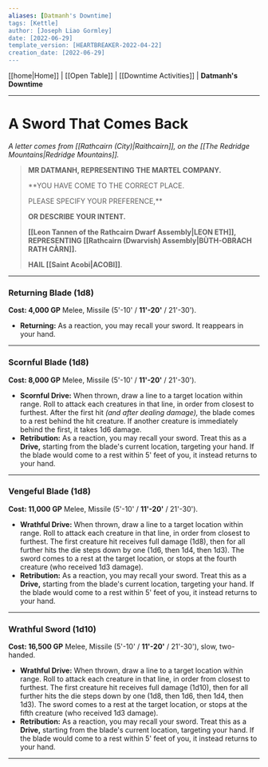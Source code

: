 ```yaml
---
aliases: [Datmanh's Downtime]
tags: [Kettle]
author: [Joseph Liao Gormley]
date: [2022-06-29]
template_version: [HEARTBREAKER-2022-04-22]
creation_date: [2022-06-29]
---
```

<!-- Home | Character Creation | -->
[[home|Home]] | [[Open Table]] | [[Downtime Activities]] | **Datmanh's Downtime**
___
# A Sword That Comes Back
*A letter comes from [[Rathcairn (City)|Raithcairn]], on the [[The Redridge Mountains|Redridge Mountains]].*

> **MR DATMANH, REPRESENTING THE MARTEL COMPANY.**
>
> **YOU HAVE COME TO THE CORRECT PLACE.
> 
> PLEASE SPECIFY YOUR PREFERENCE,**
> 
> **OR DESCRIBE YOUR INTENT.**
> 
> **[[Leon Tannen of the Rathcairn Dwarf Assembly|LEON ETH]], REPRESENTING [[Rathcairn (Dwarvish) Assembly|BÙTH-OBRACH RATH CÀRN]].**
> 
> **HAIL [[Saint Acobi|ACOBI]]**.

___
### **Returning Blade (1d8)**
**Cost: 4,000 GP**
Melee, Missile (5'-10' / **11'-20'** / 21'-30').
- **Returning:** As a reaction, you may recall your sword. It reappears in your hand.

___
### Scornful Blade (1d8)
**Cost: 8,000 GP**
Melee, Missile (5'-10' / **11'-20'** / 21'-30').
- **Scornful Drive:** When thrown, draw a line to a target location within range. Roll to attack each creatures in that line, in order from closest to furthest. After the first hit *(and after dealing damage),* the blade comes to a rest behind the hit creature. If another creature is immediately behind the first, it takes 1d6 damage.
- **Retribution:** As a reaction, you may recall your sword. Treat this as a **Drive,** starting from the blade's current location, targeting your hand. If the blade would come to a rest within 5' feet of you, it instead returns to your hand.

___
### Vengeful Blade (1d8)
**Cost: 11,000 GP**
Melee, Missile (5'-10' / **11'-20'** / 21'-30').
- **Wrathful Drive:** When thrown, draw a line to a target location within range. Roll to attack each creature in that line, in order from closest to furthest. The first creature hit receives full damage (1d8), then for all further hits the die steps down by one (1d6, then 1d4, then 1d3). The sword comes to a rest at the target location, or stops at the fourth creature (who received 1d3 damage).
- **Retribution:** As a reaction, you may recall your sword. Treat this as a **Drive,** starting from the blade's current location, targeting your hand. If the blade would come to a rest within 5' feet of you, it instead returns to your hand.

___
### Wrathful Sword (1d10)
**Cost: 16,500 GP**
Melee, Missile (5'-10' / **11'-20'** / 21'-30'), slow, two-handed.
- **Wrathful Drive:** When thrown, draw a line to a target location within range. Roll to attack each creature in that line, in order from closest to furthest. The first creature hit receives full damage (1d10), then for all further hits the die steps down by one (1d8, then 1d6, then 1d4, then 1d3). The sword comes to a rest at the target location, or stops at the fifth creature (who received 1d3 damage).
- **Retribution:** As a reaction, you may recall your sword. Treat this as a **Drive,** starting from the blade's current location, targeting your hand. If the blade would come to a rest within 5' feet of you, it instead returns to your hand.


___
<!--*See also:* 
*References:*
*Source:* -->
<!-- Sources, read more, links, etc. -->
<!-- *Source: Entry by [[Mike Maxin]].* -->
<!-- Leave an empty line at the end, otherwise Exporter complains. -->
